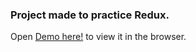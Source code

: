 ### Project made to practice Redux.

Open [Demo here!](https://nostalgic-jang-cb34bf.netlify.app/) to view it in the browser.
